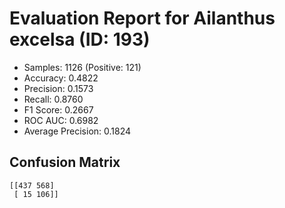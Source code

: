 # Evaluation Report for Ailanthus excelsa (ID: 193)
- Samples: 1126 (Positive: 121)
- Accuracy: 0.4822
- Precision: 0.1573
- Recall: 0.8760
- F1 Score: 0.2667
- ROC AUC: 0.6982
- Average Precision: 0.1824

## Confusion Matrix
```
[[437 568]
 [ 15 106]]
```
